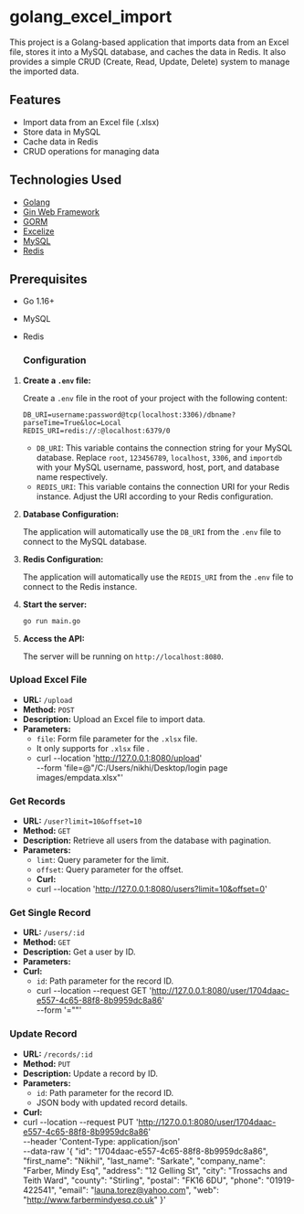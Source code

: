 # golang_excel_import
This project is a Golang-based application that imports data from an Excel file, stores it into a MySQL database, and caches the data in Redis. It also provides a simple CRUD (Create, Read, Update, Delete) system to manage the imported data.

## Features

- Import data from an Excel file (.xlsx)
- Store data in MySQL
- Cache data in Redis
- CRUD operations for managing data

## Technologies Used

- [Golang](https://golang.org/)
- [Gin Web Framework](https://github.com/gin-gonic/gin)
- [GORM](https://gorm.io/)
- [Excelize](https://github.com/xuri/excelize)
- [MySQL](https://www.mysql.com/)
- [Redis](https://redis.io/)

## Prerequisites

- Go 1.16+
- MySQL
- Redis

  ### Configuration

1. **Create a `.env` file:**

    Create a `.env` file in the root of your project with the following content:

    ```env
    DB_URI=username:password@tcp(localhost:3306)/dbname?parseTime=True&loc=Local
    REDIS_URI=redis://:@localhost:6379/0
    ```

    - `DB_URI`: This variable contains the connection string for your MySQL database. Replace `root`, `123456789`, `localhost`, `3306`, and `importdb` with your MySQL username, password, host, port, and database name respectively.
    - `REDIS_URI`: This variable contains the connection URI for your Redis instance. Adjust the URI according to your Redis configuration.

2. **Database Configuration:**

    The application will automatically use the `DB_URI` from the `.env` file to connect to the MySQL database.

3. **Redis Configuration:**

    The application will automatically use the `REDIS_URI` from the `.env` file to connect to the Redis instance.

1. **Start the server:**

    ```bash
    go run main.go
    ```

2. **Access the API:**

    The server will be running on `http://localhost:8080`.

### Upload Excel File

- **URL:** `/upload`
- **Method:** `POST`
- **Description:** Upload an Excel file to import data.
- **Parameters:**
  - `file`: Form file parameter for the `.xlsx` file.
  - It only supports for `.xlsx` file .
  - curl --location 'http://127.0.0.1:8080/upload' \
--form 'file=@"/C:/Users/nikhi/Desktop/login page images/empdata.xlsx"'

### Get Records

- **URL:** `/user?limit=10&offset=10`
- **Method:** `GET`
- **Description:** Retrieve all users from the database with pagination.
- **Parameters:**
  - `limt`: Query parameter for the limit.
  - `offset`: Query parameter for the offset.
  -  **Curl:** 
  - curl --location 'http://127.0.0.1:8080/users?limit=10&offset=0'
 
 ### Get Single Record

- **URL:** `/users/:id`
- **Method:** `GET`
- **Description:** Get a user by ID.
- **Parameters:**
- **Curl:** 
  - `id`: Path parameter for the record ID.
  - curl --location --request GET 'http://127.0.0.1:8080/user/1704daac-e557-4c65-88f8-8b9959dc8a86' \
--form '=""'

### Update Record

- **URL:** `/records/:id`
- **Method:** `PUT`
- **Description:** Update a record by ID.
- **Parameters:**
  - `id`: Path parameter for the record ID.
  - JSON body with updated record details.
- **Curl:**
- curl --location --request PUT 'http://127.0.0.1:8080/user/1704daac-e557-4c65-88f8-8b9959dc8a86' \
--header 'Content-Type: application/json' \
--data-raw '{
    "id": "1704daac-e557-4c65-88f8-8b9959dc8a86",
    "first_name": "Nikhil",
    "last_name": "Sarkate",
    "company_name": "Farber, Mindy Esq",
    "address": "12 Gelling St",
    "city": "Trossachs and Teith Ward",
    "county": "Stirling",
    "postal": "FK16 6DU",
    "phone": "01919-422541",
    "email": "launa.torez@yahoo.com",
    "web": "http://www.farbermindyesq.co.uk"
}'
   
